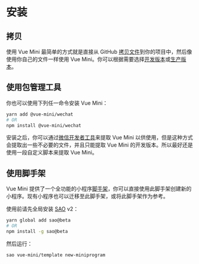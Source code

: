 # 安装

## 拷贝

使用 Vue Mini 最简单的方式就是直接从 GitHub [拷贝文件](https://github.com/vue-mini/vue-mini/tree/master/packages/wechat/dist)到你的项目中，然后像使用你自己的文件一样使用 Vue Mini。你可以根据需要选择[开发版本](https://github.com/vue-mini/vue-mini/blob/master/packages/wechat/dist/wechat.cjs.js)或[生产版本](https://github.com/vue-mini/vue-mini/blob/master/packages/wechat/dist/wechat.cjs.prod.js)。

## 使用包管理工具

你也可以使用下列任一命令安装 Vue Mini：

```bash
yarn add @vue-mini/wechat
# OR
npm install @vue-mini/wechat
```

安装之后，你可以通过[微信开发者工具](https://developers.weixin.qq.com/miniprogram/dev/devtools/npm.html)来提取 Vue Mini 以供使用，但是这种方式会提取出一些不必要的文件，并且只能提取 Vue Mini 的开发版本。所以最好还是使用一段自定义脚本来提取 Vue Mini。

## 使用脚手架

Vue Mini 提供了一个全功能的小程序[脚手架](https://github.com/vue-mini/template)，你可以直接使用此脚手架创建新的小程序。现有小程序也可以迁移至此脚手架，或将此脚手架作为参考。

使用前请先全局安装 [SAO](https://github.com/saojs/sao) v2：

```bash
yarn global add sao@beta
# OR
npm install -g sao@beta
```

然后运行：

```bash
sao vue-mini/template new-miniprogram
```
